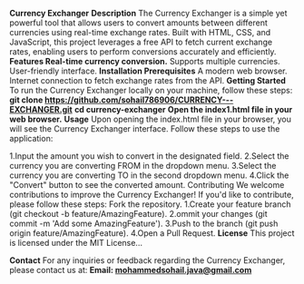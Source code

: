 **Currency Exchanger**
**Description**
The Currency Exchanger is a simple yet powerful tool that allows users to convert amounts between different currencies using real-time exchange rates. Built with HTML, CSS, and JavaScript, this project leverages a free API to fetch current exchange rates, enabling users to perform conversions accurately and efficiently.
**Features
Real-time currency conversion.**
Supports multiple currencies.
User-friendly interface.
**Installation
Prerequisites**
A modern web browser.
Internet connection to fetch exchange rates from the API.
**Getting Started**
To run the Currency Exchanger locally on your machine, follow these steps:
**git clone https://github.com/sohail786906/CURRENCY---EXCHANGER.git**
**cd currency-exchanger**
**Open the index1.html file in your web browser.**
**Usage**
Upon opening the index.html file in your browser, you will see the Currency Exchanger interface. Follow these steps to use the application:

1.Input the amount you wish to convert in the designated field.
2.Select the currency you are converting FROM in the dropdown menu.
3.Select the currency you are converting TO in the second dropdown menu.
4.Click the "Convert" button to see the converted amount.
Contributing
We welcome contributions to improve the Currency Exchanger! If you'd like to contribute, please follow these steps:
Fork the repository.
1.Create your feature branch (git checkout -b feature/AmazingFeature).
2.ommit your changes (git commit -m 'Add some AmazingFeature').
3.Push to the branch (git push origin feature/AmazingFeature).
4.Open a Pull Request.
**License**
This project is licensed under the MIT License...

**Contact**
For any inquiries or feedback regarding the Currency Exchanger, please contact us at:
**Email: mohammedsohail.java@gmail.com**

